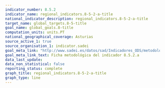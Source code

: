 ```yaml
---
indicator_number: 8.5.2
indicator_name: regional_indicators.8-5-2-a-title
national_indicator_description: regional_indicators.8-5-2-a-title
target_name: global_targets.8-5-title
goal_name: global_goals.8-title
computation_units: units.PT
national_geographical_coverage: Asturias
source_active_1: true
source_organisation_1: indicator.sadei
goal_meta_link: "http://www.sadei.es/datos/sad/Indicadores_ODS/metodologia/8.5.2.a.pdf"
goal_meta_link_text: Ficha metodológica del indicador 8.5.2.a
data_last_update:  
data_non_statistical: false
reporting_status: complete
graph_title: regional_indicators.8-5-2-a-title
graph_type: line
---
```

